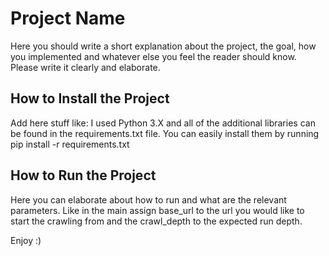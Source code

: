 # Project Name
Here you should write a short explanation about the project, the goal, how you implemented and whatever else you feel the reader should know.
Please write it clearly and elaborate.

## How to Install the Project
Add here stuff like: I used Python 3.X and all of the additional libraries can be found in the requirements.txt file.
You can easily install them by running pip install -r  requirements.txt

## How to Run the Project
Here you can elaborate about how to run and what are the relevant parameters.
Like in the main assign base_url to the url you would like to start the crawling from and the crawl_depth to the expected run depth.

Enjoy :)
